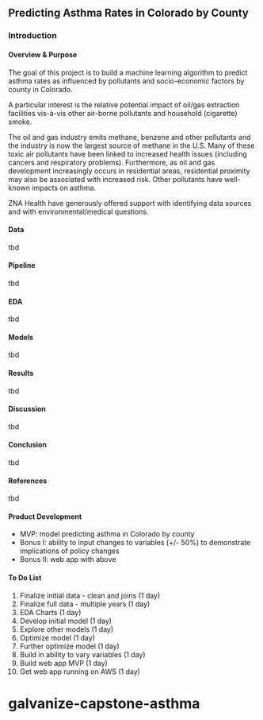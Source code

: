 ## Predicting Asthma Rates in Colorado by County

### Introduction
#### Overview & Purpose				
The goal of this project is to build a machine learning algorithm to predict asthma rates as influenced by pollutants and socio-economic factors by county in Colorado.

A particular interest is the relative potential impact of oil/gas extraction facilities vis-à-vis other air-borne pollutants and household (cigarette) smoke.    

The oil and gas industry emits methane, benzene and other pollutants and the industry is now the largest source of methane in the U.S. Many of these toxic air pollutants have been linked to increased health issues (including cancers and respiratory problems).  Furthermore, as oil and gas development increasingly occurs in residential areas, residential proximity may also be associated with increased risk.  Other pollutants have well-known impacts on asthma.

ZNA Health have generously offered support with identifying data sources and with environmental/medical questions.

#### Data
tbd
#### Pipeline
tbd
#### EDA
tbd
#### Models
tbd
#### Results
tbd
#### Discussion
tbd
#### Conclusion
tbd
#### References
tbd

#### Product Development
* MVP: model predicting asthma in Colorado by county
* Bonus I: ability to input changes to variables (+/- 50%) to demonstrate implications of policy changes
* Bonus II: web app with above

#### To Do List
1. Finalize initial data - clean and joins (1 day)
2. Finalize full data - multiple years (1 day)
3. EDA Charts (1 day)
4. Develop initial model (1 day)
5. Explore other models (1 day)
6. Optimize model (1 day)
7. Further optimize model (1 day)
8. Build in ability to vary variables (1 day)
9. Build web app MVP (1 day)
10. Get web app running on AWS (1 day)
# galvanize-capstone-asthma
